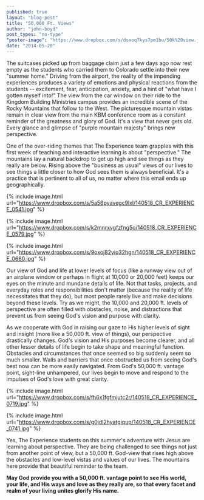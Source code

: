 ```yaml
---
published: true
layout: "blog-post"
title: "50,000 Ft. Views"
author: "john-boyd"
post_types: "no-type"
"poster-image": "https://www.dropbox.com/s/dsxoq7kys7pm1bu/50k%20view.jpg"
date: "2014-05-20"
---
```


The suitcases picked up from baggage claim just a few days ago now rest empty as the students who carried them to Colorado settle into their new "summer home." Driving from the airport, the reality of the impending experiences produces a variety of emotions and physical reactions from the students -- excitement, fear, anticipation, anxiety, and a hint of "what have I gotten myself into!" The view from the car window on their ride to the Kingdom Building Ministries campus provides an incredible scene of the Rocky Mountains that follow to the West.  The picturesque mountain vistas remain in clear view from the main KBM conference room as a constant reminder of the greatness and glory of God. It's a view that never gets old. Every glance and glimpse of "purple mountain majesty" brings new perspective.
 
One of the over-riding themes that The Experience team grapples with this first week of teaching and interactive learning is about "perspective."  The mountains lay a natural backdrop to get up high and see things as they really are below.  Rising above the "business as usual" views of our lives to see things a little closer to how God sees them is always beneficial. It's a practice that is pertinent to all of us, no matter where this email ends up geographically.  

{% include image.html url="https://www.dropbox.com/s/5a56pyavegc9lxl/140518_CR_EXPERIENCE_0541.jpg" %}

{% include image.html url="https://www.dropbox.com/s/k2mnrxvgfzfng5o/140518_CR_EXPERIENCE_0579.jpg" %}

{% include image.html url="https://www.dropbox.com/s/9oxoj82yio32hgn/140518_CR_EXPERIENCE_0660.jpg" %}

Our view of God and life at lower levels of focus (like a runway view out of an airplane window or perhaps in flight at 10,000 or 20,000 feet) keeps our eyes on the minute and mundane details of life.  Not that tasks, projects, and everyday roles and responsibilities don't matter (because the reality of life necessitates that they do), but most people rarely live and make decisions beyond these levels. Try as we might, the 10,000 and 20,000 ft. levels of perspective are often filled with obstacles, noise, and distractions that prevent us from seeing God's vision and purpose with clarity.

As we cooperate with God in raising our gaze to His higher levels of sight and insight (more like a 50,000 ft. view of things), our perspective drastically changes.  God's vision and His purposes become clearer, and all other lesser details of life begin to take shape and meaningful function. Obstacles and circumstances that once seemed so big suddenly seem so much smaller. Walls and barriers that once obstructed us from seeing God's best now can be more easily navigated. From God's 50,000 ft. vantage point, sight-line unhampered, our lives begin to move and respond to the impulses of God's love with great clarity. 

{% include image.html url="https://www.dropbox.com/s/fh6x1fgfmjutc2r/140518_CR_EXPERIENCE_0719.jpg" %}

{% include image.html url="https://www.dropbox.com/s/g0jdl2hyatgiqup/140518_CR_EXPERIENCE_0741.jpg" %}

Yes, The Experience students on this summer's adventure with Jesus are learning about perspective.  They are being challenged to see things not just from another point of view, but a 50,000 ft. God-view that rises high above the obstacles and low-level vistas and values of our lives.  The mountains here provide that beautiful reminder to the team. 

**May God provide you with a 50,000 ft. vantage point to see His world, your life, and His ways and love as they really are, so that every facet and realm of your living unites glorify His name.** 